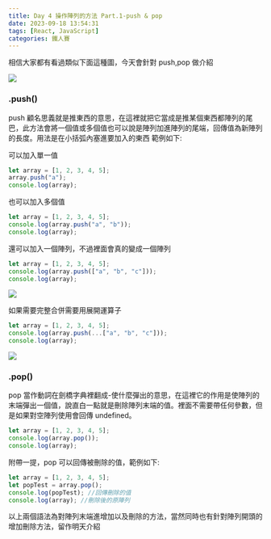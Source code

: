 ```yaml
---
title: Day 4 操作陣列的方法 Part.1-push & pop
date: 2023-09-18 13:54:31
tags: [React, JavaScript]
categories: 鐵人賽
---
```


相信大家都有看過類似下面這種圖，今天會針對 push,pop 做介紹

![](https://res.cloudinary.com/dvxnfdkhf/image/upload/v1703897454/ith2023-article-pic/day4-1_bqqann.jpg)

<!-- more -->

### .push()

push 顧名思義就是推東西的意思，在這裡就把它當成是推某個東西都陣列的尾巴，此方法會將一個值或多個值也可以說是陣列加進陣列的尾端，回傳值為新陣列的長度。用法是在小括弧內塞進要加入的東西
範例如下:

可以加入單一值

```javascript
let array = [1, 2, 3, 4, 5];
array.push("a");
console.log(array);
```

也可以加入多個值

```javascript
let array = [1, 2, 3, 4, 5];
console.log(array.push("a", "b"));
console.log(array);
```

還可以加入一個陣列，不過裡面會真的變成一個陣列

```javascript
let array = [1, 2, 3, 4, 5];
console.log(array.push(["a", "b", "c"]));
console.log(array);
```

![](https://res.cloudinary.com/dvxnfdkhf/image/upload/v1703897454/ith2023-article-pic/day4-2_r0ln7l.png)

如果需要完整合併需要用展開運算子

```javascript
let array = [1, 2, 3, 4, 5];
console.log(array.push(...["a", "b", "c"]));
console.log(array);
```

![](https://res.cloudinary.com/dvxnfdkhf/image/upload/v1703897454/ith2023-article-pic/day4-3_e6ymxz.png)

### .pop()

pop 當作動詞在劍橋字典裡翻成-使什麼彈出的意思，在這裡它的作用是使陣列的末端彈出一個值，說直白一點就是刪除陣列末端的值。裡面不需要帶任何參數，但是如果對空陣列使用會回傳 undefined。

```javascript
let array = [1, 2, 3, 4, 5];
console.log(array.pop());
console.log(array);
```

附帶一提，pop 可以回傳被刪除的值，範例如下:

```javascript
let array = [1, 2, 3, 4, 5];
let popTest = array.pop();
console.log(popTest); //回傳刪除的值
console.log(array); //刪除後的原陣列
```

以上兩個語法為對陣列末端進增加以及刪除的方法，當然同時也有針對陣列開頭的增加刪除方法，留作明天介紹
